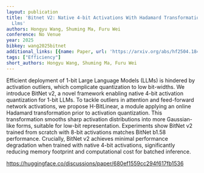 ```yaml
---
layout: publication
title: 'Bitnet V2: Native 4-bit Activations With Hadamard Transformation For 1-bit
  Llms'
authors: Hongyu Wang, Shuming Ma, Furu Wei
conference: No Venue
year: 2025
bibkey: wang2025bitnet
additional_links: [{name: Paper, url: 'https://arxiv.org/abs/hf2504.18415'}]
tags: ["Efficiency"]
short_authors: Hongyu Wang, Shuming Ma, Furu Wei
---
```

Efficient deployment of 1-bit Large Language Models (LLMs) is hindered by activation outliers, which complicate quantization to low bit-widths. We introduce BitNet v2, a novel framework enabling native 4-bit activation quantization for 1-bit LLMs. To tackle outliers in attention and feed-forward network activations, we propose H-BitLinear, a module applying an online Hadamard transformation prior to activation quantization. This transformation smooths sharp activation distributions into more Gaussian-like forms, suitable for low-bit representation. Experiments show BitNet v2 trained from scratch with 8-bit activations matches BitNet b1.58 performance. Crucially, BitNet v2 achieves minimal performance degradation when trained with native 4-bit activations, significantly reducing memory footprint and computational cost for batched inference.

https://huggingface.co/discussions/paper/680ef1559cc294f617fb1536